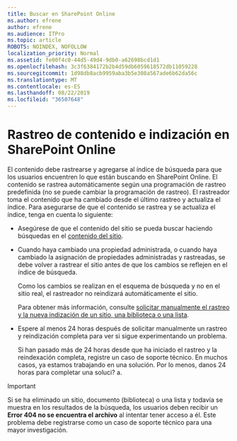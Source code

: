 ```yaml
---
title: Buscar en SharePoint Online
ms.author: efrene
author: efrene
ms.audience: ITPro
ms.topic: article
ROBOTS: NOINDEX, NOFOLLOW
localization_priority: Normal
ms.assetid: fe00f4c0-44d5-49d4-9db0-a62698bcd1d1
ms.openlocfilehash: 3c3f6384172b2b4d59db6059618572db11059228
ms.sourcegitcommit: 1d98db8acb9959aba3b5e308a567ade6b62da56c
ms.translationtype: MT
ms.contentlocale: es-ES
ms.lasthandoff: 08/22/2019
ms.locfileid: "36507648"
---
```

# <a name="content-crawling-and-indexing-in-sharepoint-online"></a>Rastreo de contenido e indización en SharePoint Online

El contenido debe rastrearse y agregarse al índice de búsqueda para que los usuarios encuentren lo que están buscando en SharePoint Online. El contenido se rastrea automáticamente según una programación de rastreo predefinida (no se puede cambiar la programación de rastreo). El rastreador toma el contenido que ha cambiado desde el último rastreo y actualiza el índice. Para asegurarse de que el contenido se rastrea y se actualiza el índice, tenga en cuenta lo siguiente:

- Asegúrese de que el contenido del sitio se pueda buscar haciendo búsquedas en el [contenido del sitio](https://docs.microsoft.com/sharepoint/make-site-content-searchable).

- Cuando haya cambiado una propiedad administrada, o cuando haya cambiado la asignación de propiedades administradas y rastreadas, se debe volver a rastrear el sitio antes de que los cambios se reflejen en el índice de búsqueda. 

    Como los cambios se realizan en el esquema de búsqueda y no en el sitio real, el rastreador no reindizará automáticamente el sitio. 

    Para obtener más información, consulte [solicitar manualmente el rastreo y la nueva indización de un sitio, una biblioteca o una lista](https://docs.microsoft.com/sharepoint/crawl-site-conten).

- Espere al menos 24 horas después de solicitar manualmente un rastreo y reindización completa para ver si sigue experimentando un problema. 

    Si han pasado más de 24 horas desde que ha iniciado el rastreo y la reindexación completa, registre un caso de soporte técnico. En muchos casos, ya estamos trabajando en una solución. Por lo menos, danos 24 horas para completar una soluci? a.

> [!IMPORTANT]
> Si se ha eliminado un sitio, documento (biblioteca) o una lista y todavía se muestra en los resultados de la búsqueda, los usuarios deben recibir un **Error 404 no se encuentra el archivo** al intentar tener acceso a él. Este problema debe registrarse como un caso de soporte técnico para una mayor investigación. 



